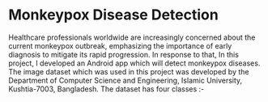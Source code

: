 # Monkeypox Disease Detection
Healthcare professionals worldwide are increasingly concerned about the current monkeypox outbreak, emphasizing the importance of early diagnosis to mitigate its rapid progression. In response to that, In this project, I developed an Android app which will detect monkeypox diseases. The image dataset which was used in this project was developed by the Department of Computer Science and Engineering, Islamic University, Kushtia-7003, Bangladesh. 
The dataset has four classes :-

